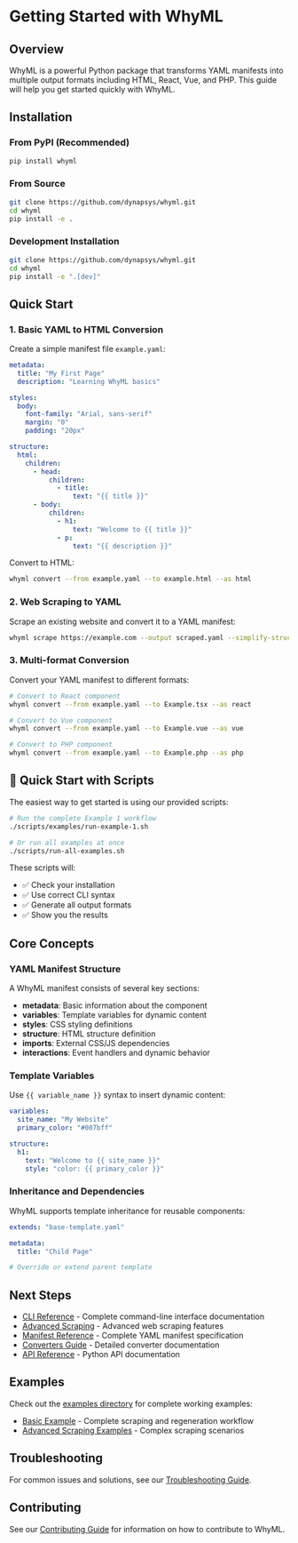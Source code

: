 # Getting Started with WhyML

## Overview

WhyML is a powerful Python package that transforms YAML manifests into multiple output formats including HTML, React, Vue, and PHP. This guide will help you get started quickly with WhyML.

## Installation

### From PyPI (Recommended)
```bash
pip install whyml
```

### From Source
```bash
git clone https://github.com/dynapsys/whyml.git
cd whyml
pip install -e .
```

### Development Installation
```bash
git clone https://github.com/dynapsys/whyml.git
cd whyml
pip install -e ".[dev]"
```

## Quick Start

### 1. Basic YAML to HTML Conversion

Create a simple manifest file `example.yaml`:

```yaml
metadata:
  title: "My First Page"
  description: "Learning WhyML basics"

styles:
  body:
    font-family: "Arial, sans-serif"
    margin: "0"
    padding: "20px"

structure:
  html:
    children:
      - head:
          children:
            - title:
                text: "{{ title }}"
      - body:
          children:
            - h1:
                text: "Welcome to {{ title }}"
            - p:
                text: "{{ description }}"
```

Convert to HTML:
```bash
whyml convert --from example.yaml --to example.html --as html
```

### 2. Web Scraping to YAML

Scrape an existing website and convert it to a YAML manifest:

```bash
whyml scrape https://example.com --output scraped.yaml --simplify-structure
```

### 3. Multi-format Conversion

Convert your YAML manifest to different formats:

```bash
# Convert to React component
whyml convert --from example.yaml --to Example.tsx --as react

# Convert to Vue component
whyml convert --from example.yaml --to Example.vue --as vue

# Convert to PHP component
whyml convert --from example.yaml --to Example.php --as php
```

## 🚀 Quick Start with Scripts

The easiest way to get started is using our provided scripts:

```bash
# Run the complete Example 1 workflow
./scripts/examples/run-example-1.sh

# Or run all examples at once
./scripts/run-all-examples.sh
```

These scripts will:
- ✅ Check your installation
- ✅ Use correct CLI syntax
- ✅ Generate all output formats
- ✅ Show you the results

## Core Concepts

### YAML Manifest Structure

A WhyML manifest consists of several key sections:

- **metadata**: Basic information about the component
- **variables**: Template variables for dynamic content
- **styles**: CSS styling definitions
- **structure**: HTML structure definition
- **imports**: External CSS/JS dependencies
- **interactions**: Event handlers and dynamic behavior

### Template Variables

Use `{{ variable_name }}` syntax to insert dynamic content:

```yaml
variables:
  site_name: "My Website"
  primary_color: "#007bff"

structure:
  h1:
    text: "Welcome to {{ site_name }}"
    style: "color: {{ primary_color }}"
```

### Inheritance and Dependencies

WhyML supports template inheritance for reusable components:

```yaml
extends: "base-template.yaml"

metadata:
  title: "Child Page"

# Override or extend parent template
```

## Next Steps

- [CLI Reference](cli/README.md) - Complete command-line interface documentation
- [Advanced Scraping](advanced-scraping.md) - Advanced web scraping features
- [Manifest Reference](manifest-reference.md) - Complete YAML manifest specification
- [Converters Guide](converters.md) - Detailed converter documentation
- [API Reference](api-reference.md) - Python API documentation

## Examples

Check out the [examples directory](../examples/) for complete working examples:

- [Basic Example](../examples/1/README.md) - Complete scraping and regeneration workflow
- [Advanced Scraping Examples](../examples/advanced-scraping/) - Complex scraping scenarios

## Troubleshooting

For common issues and solutions, see our [Troubleshooting Guide](troubleshooting.md).

## Contributing

See our [Contributing Guide](contributing.md) for information on how to contribute to WhyML.
